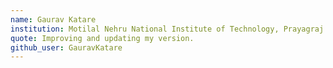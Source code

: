 ```yaml
---
name: Gaurav Katare
institution: Motilal Nehru National Institute of Technology, Prayagraj
quote: Improving and updating my version.
github_user: GauravKatare
---
```

